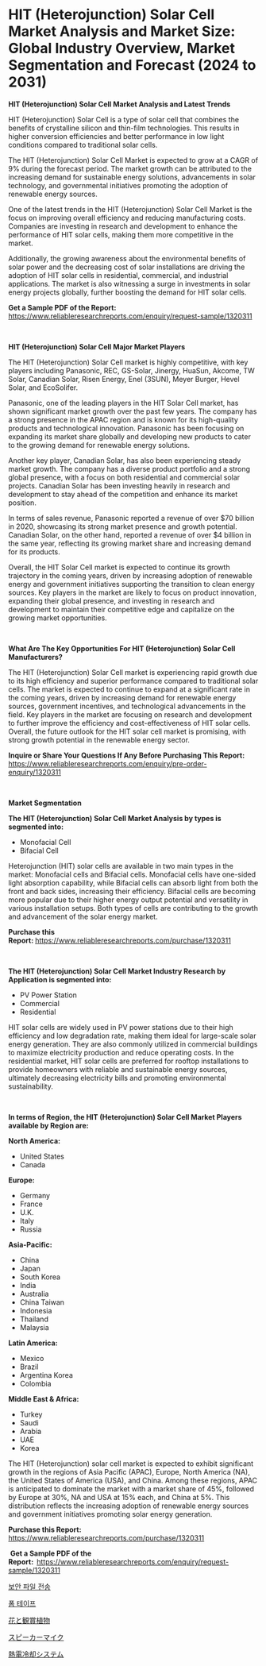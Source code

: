 <p><h1>HIT (Heterojunction) Solar Cell Market Analysis and Market Size: Global Industry Overview, Market Segmentation and Forecast (2024 to 2031)</h1></p><p><strong>HIT (Heterojunction) Solar Cell Market Analysis and Latest Trends</strong></p>
<p><p>HIT (Heterojunction) Solar Cell is a type of solar cell that combines the benefits of crystalline silicon and thin-film technologies. This results in higher conversion efficiencies and better performance in low light conditions compared to traditional solar cells. </p><p>The HIT (Heterojunction) Solar Cell Market is expected to grow at a CAGR of 9% during the forecast period. The market growth can be attributed to the increasing demand for sustainable energy solutions, advancements in solar technology, and governmental initiatives promoting the adoption of renewable energy sources. </p><p>One of the latest trends in the HIT (Heterojunction) Solar Cell Market is the focus on improving overall efficiency and reducing manufacturing costs. Companies are investing in research and development to enhance the performance of HIT solar cells, making them more competitive in the market. </p><p>Additionally, the growing awareness about the environmental benefits of solar power and the decreasing cost of solar installations are driving the adoption of HIT solar cells in residential, commercial, and industrial applications. The market is also witnessing a surge in investments in solar energy projects globally, further boosting the demand for HIT solar cells.</p></p>
<p><strong>Get a Sample PDF of the Report:&nbsp;</strong> <a href="https://www.reliableresearchreports.com/enquiry/request-sample/1320311">https://www.reliableresearchreports.com/enquiry/request-sample/1320311</a></p>
<p>&nbsp;</p>
<p><strong>HIT (Heterojunction) Solar Cell Major Market Players</strong></p>
<p><p>The HIT (Heterojunction) Solar Cell market is highly competitive, with key players including Panasonic, REC, GS-Solar, Jinergy, HuaSun, Akcome, TW Solar, Canadian Solar, Risen Energy, Enel (3SUN), Meyer Burger, Hevel Solar, and EcoSolifer. </p><p>Panasonic, one of the leading players in the HIT Solar Cell market, has shown significant market growth over the past few years. The company has a strong presence in the APAC region and is known for its high-quality products and technological innovation. Panasonic has been focusing on expanding its market share globally and developing new products to cater to the growing demand for renewable energy solutions.</p><p>Another key player, Canadian Solar, has also been experiencing steady market growth. The company has a diverse product portfolio and a strong global presence, with a focus on both residential and commercial solar projects. Canadian Solar has been investing heavily in research and development to stay ahead of the competition and enhance its market position.</p><p>In terms of sales revenue, Panasonic reported a revenue of over $70 billion in 2020, showcasing its strong market presence and growth potential. Canadian Solar, on the other hand, reported a revenue of over $4 billion in the same year, reflecting its growing market share and increasing demand for its products.</p><p>Overall, the HIT Solar Cell market is expected to continue its growth trajectory in the coming years, driven by increasing adoption of renewable energy and government initiatives supporting the transition to clean energy sources. Key players in the market are likely to focus on product innovation, expanding their global presence, and investing in research and development to maintain their competitive edge and capitalize on the growing market opportunities.</p></p>
<p>&nbsp;</p>
<p><strong>What Are The Key Opportunities For HIT (Heterojunction) Solar Cell Manufacturers?</strong></p>
<p><p>The HIT (Heterojunction) Solar Cell market is experiencing rapid growth due to its high efficiency and superior performance compared to traditional solar cells. The market is expected to continue to expand at a significant rate in the coming years, driven by increasing demand for renewable energy sources, government incentives, and technological advancements in the field. Key players in the market are focusing on research and development to further improve the efficiency and cost-effectiveness of HIT solar cells. Overall, the future outlook for the HIT solar cell market is promising, with strong growth potential in the renewable energy sector.</p></p>
<p><strong>Inquire or Share Your Questions If Any Before Purchasing This Report:</strong> <a href="https://www.reliableresearchreports.com/enquiry/pre-order-enquiry/1320311">https://www.reliableresearchreports.com/enquiry/pre-order-enquiry/1320311</a></p>
<p>&nbsp;</p>
<p><strong>Market Segmentation</strong></p>
<p><strong>The HIT (Heterojunction) Solar Cell Market Analysis by types is segmented into:</strong></p>
<p><ul><li>Monofacial Cell</li><li>Bifacial Cell</li></ul></p>
<p><p>Heterojunction (HIT) solar cells are available in two main types in the market: Monofacial cells and Bifacial cells. Monofacial cells have one-sided light absorption capability, while Bifacial cells can absorb light from both the front and back sides, increasing their efficiency. Bifacial cells are becoming more popular due to their higher energy output potential and versatility in various installation setups. Both types of cells are contributing to the growth and advancement of the solar energy market.</p></p>
<p><strong>Purchase this Report:&nbsp;</strong><a href="https://www.reliableresearchreports.com/purchase/1320311">https://www.reliableresearchreports.com/purchase/1320311</a></p>
<p>&nbsp;</p>
<p><strong>The HIT (Heterojunction) Solar Cell Market Industry Research by Application is segmented into:</strong></p>
<p><ul><li>PV Power Station</li><li>Commercial</li><li>Residential</li></ul></p>
<p><p>HIT solar cells are widely used in PV power stations due to their high efficiency and low degradation rate, making them ideal for large-scale solar energy generation. They are also commonly utilized in commercial buildings to maximize electricity production and reduce operating costs. In the residential market, HIT solar cells are preferred for rooftop installations to provide homeowners with reliable and sustainable energy sources, ultimately decreasing electricity bills and promoting environmental sustainability.</p></p>
<p>&nbsp;</p>
<p><strong>In terms of Region, the HIT (Heterojunction) Solar Cell Market Players available by Region are:</strong></p>
<p>
    <p> <strong> North America: </strong>
        <ul>
            <li>United States</li>
            <li>Canada</li>
        </ul>
        </p> 
    <p> <strong> Europe: </strong>
        <ul>
            <li>Germany</li>
            <li>France</li>
            <li>U.K.</li>
            <li>Italy</li>
            <li>Russia</li>
        </ul>
        </p> 
    <p> <strong> Asia-Pacific: </strong>
        <ul>
            <li>China</li>
            <li>Japan</li>
            <li>South Korea</li>
            <li>India</li>
            <li>Australia</li>
            <li>China Taiwan</li>
            <li>Indonesia</li>
            <li>Thailand</li>
            <li>Malaysia</li>
        </ul>
        </p> 
    <p> <strong> Latin America: </strong>
        <ul>
            <li>Mexico</li>
            <li>Brazil</li>
            <li>Argentina Korea</li>
            <li>Colombia</li>
        </ul>
        </p> 
    <p> <strong> Middle East & Africa: </strong>
        <ul>
            <li>Turkey</li>
            <li>Saudi</li>
            <li>Arabia</li>
            <li>UAE</li>
            <li>Korea</li>
        </ul>
    </p>
    </p>
<p><p>The HIT (Heterojunction) solar cell market is expected to exhibit significant growth in the regions of Asia Pacific (APAC), Europe, North America (NA), the United States of America (USA), and China. Among these regions, APAC is anticipated to dominate the market with a market share of 45%, followed by Europe at 30%, NA and USA at 15% each, and China at 5%. This distribution reflects the increasing adoption of renewable energy sources and government initiatives promoting solar energy generation.</p></p>
<p><strong>Purchase this Report: </strong><a href="https://www.reliableresearchreports.com/purchase/1320311">https://www.reliableresearchreports.com/purchase/1320311</a></p>
<p>&nbsp;<strong>Get a Sample PDF of the Report:&nbsp;&nbsp;</strong><a href="https://www.reliableresearchreports.com/enquiry/request-sample/1320311">https://www.reliableresearchreports.com/enquiry/request-sample/1320311</a></p>
<p><strong></strong></p>
<p><p><a href="https://medium.com/@marymorgan1939/2024%EB%85%84%EB%B6%80%ED%84%B0-2031%EB%85%84%EA%B9%8C%EC%A7%80-%EC%98%88%EC%B8%A1%EB%90%9C-%EB%B3%B4%EC%95%88-%ED%8C%8C%EC%9D%BC-%EC%A0%84%EC%86%A1-%EC%8B%9C%EC%9E%A5-%EB%8F%99%ED%96%A5-%EB%B0%8F-%EC%8B%9C%EC%9E%A5-%EB%B6%84%EC%84%9D-e76dcfe6813f">보안 파일 전송</a></p><p><a href="https://medium.com/@ralphyjames/%ED%8F%BC-%ED%85%8C%EC%9D%B4%ED%94%84-%EC%8B%9C%EC%9E%A5-%EC%A0%84%EB%A7%9D-%EC%82%B0%EC%97%85-%EA%B0%9C%EC%9A%94-%EB%B0%8F-%EC%98%88%EC%B8%A1-2024%EB%85%84%EB%B6%80%ED%84%B0-2031%EB%85%84%EA%B9%8C%EC%A7%80-6d9d2f0081fa">폼 테이프</a></p><p><a href="https://github.com/SantosDicki04/Market-Research-Report-List-1/blob/main/239388717173.md">花と観賞植物</a></p><p><a href="https://medium.com/@skyleridges76856/%E3%82%B9%E3%83%94%E3%83%BC%E3%82%AB%E3%83%BC%E3%83%9E%E3%82%A4%E3%82%AF%E3%81%AE%E5%B8%82%E5%A0%B4-%E5%B8%82%E5%A0%B4cagr-%E5%B8%82%E5%A0%B4%E3%83%88%E3%83%AC%E3%83%B3%E3%83%89-%E6%88%90%E9%95%B7%E6%88%A6%E7%95%A5%E3%81%AB%E9%96%A2%E3%81%99%E3%82%8B%E6%B4%9E%E5%AF%9F-f7c051c9d33f">スピーカーマイク</a></p><p><a href="https://medium.com/@brianayatt2023/%E7%86%B1%E9%9B%BB%E3%82%AF%E3%83%BC%E3%83%AA%E3%83%B3%E3%82%B0%E3%82%B7%E3%82%B9%E3%83%86%E3%83%A0%E5%B8%82%E5%A0%B4%E3%81%AE%E8%A6%8B%E9%80%9A%E3%81%97-%E5%B8%82%E5%A0%B4%E5%8B%95%E5%90%91-%E6%88%90%E9%95%B7-2024%E5%B9%B4%E3%81%8B%E3%82%892031%E5%B9%B4%E3%81%BE%E3%81%A7%E3%81%AE%E4%BA%88%E6%B8%AC-b920b50f29a0">熱電冷却システム</a></p></p>